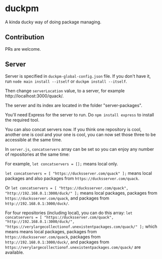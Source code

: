 # duckpm
A kinda ducky way of doing package managing.


## Contribution
PRs are welcome.


## Server
Server is specified in `duckpm-global-config.json` file. If you don't have it, run `node main install --itself` or `duckpm install --itself`.

Then change `serverLocation` value, to a server, for example http://localhost:3000/quack/.

The server and its index are located in the folder "server-packages".

You'll need Express for the server to run. Do `npm install express` to install the required tool.

You can also concat servers now. If you think one repository is cool, another one is cool and your one is cool, you can now set those three to be accessible at the same time.

In `server.js`, `concatservers` array can be set so you can enjoy any number of repositories at the same time:

For example, `let concatservers = [];` means local only.

`let concatservers = [ "https://ducksserver.com/quack" ];` means local packages and also packages from `https://ducksserver.com/quack`.

Or `let concatservers = [ "https://ducksserver.com/quack", "http://192.168.0.1:3000/duck/" ];` means local packages, packages from `https://ducksserver.com/quack`, and packages from `http://192.168.0.1:3000/duck/`.

For four repositories (including local), you can do this array: `let concatservers = [ "https://ducksserver.com/quack", "http://192.168.0.1:3000/duck/", "https://verylargecollectionof.unexistentpackages.com/quack/" ];` which means means local packages, packages from `https://ducksserver.com/quack`, packages from `http://192.168.0.1:3000/duck/`, and packages from `https://verylargecollectionof.unexistentpackages.com/quack/` are available.